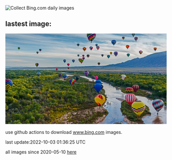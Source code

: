 ![Collect Bing.com daily images](https://github.com/counter2015/bing-daily-images/workflows/Collect%20Bing.com%20daily%20images/badge.svg)
## lastest image:
![](images/LotsOBalloons.jpg)

use github actions to download www.bing.com images.

last update:2022-10-03 01:36:25 UTC

all images since 2020-05-10 [here](https://github.com/counter2015/bing-daily-images/tree/master/images) 
